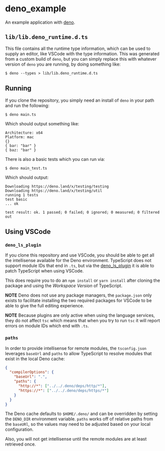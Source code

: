 # deno_example

An example application with [deno](https://github.com/deno_land/deno).

## `lib/lib.deno_runtime.d.ts`

This file contains all the runtime type information, which can be used to
supply an editor, like VSCode with the type information. This was generated
from a custom build of `deno`, but you can simply replace this with whatever
version of `deno` you are running, by doing something like:

```
$ deno --types > lib/lib.deno_runtime.d.ts
```

## Running

If you clone the repository, you simply need an install of `deno` in your path
and run the following:

```
$ deno main.ts
```

Which should output something like:

```
Architecture: x64
Platform: mac
{}
{ bar: "bar" }
{ baz: "bar" }
```

There is also a basic tests which you can run via:

```
$ deno main_test.ts
```

Which should output:

```
Downloading https://deno.land/x/testing/testing
Downloading https://deno.land/x/testing/util
running 1 tests
test basic
... ok

test result: ok. 1 passed; 0 failed; 0 ignored; 0 measured; 0 filtered out
```

## Using VSCode

### `deno_ls_plugin`

If you clone this repository and use VSCode, you should be able to get all the
intellisense available for the Deno environment. TypeScript does not support
module IDs that end in `.ts`, but via the
[deno_ls_plugin](https://github.com/kitsonk/deno_ls_plugin) it is able to patch
TypeScript when using VSCode.

This does require you to do an `npm install` or `yarn install` after cloning
the package and using the _Workspace Version_ of TypeScript.

**NOTE** Deno does not use any package managers, the `package.json` only exists
to facilitate installing the two required packages for VSCode to be able to
give the full editing experience.

**NOTE** Because plugins are only active when using the language services, they
do not affect `tsc` which means that when you try to run `tsc` it will report
errors on module IDs which end with `.ts`.

### `paths`

In order to provide intellisense for remote modules, the `tsconfig.json`
leverages `baseUrl` and `paths` to allow TypeScript to resolve modules that
exist in the local Deno cache:

```json
{
  "compilerOptions": {
    "baseUrl": ".",
    "paths": {
      "http://*": ["../../.deno/deps/http/*"],
      "https://*": ["../../.deno/deps/https/*"]
    }
  }
}
```

The Deno cache defaults to `$HOME/.deno/` and can be overridden by setting the
`DENO_DIR` environment variable. `paths` works off of relative paths from the
`baseURl`, so the values may need to be adjusted based on your local
configuration.

Also, you will not get intellisense until the remote modules are at least
retrieved once.
